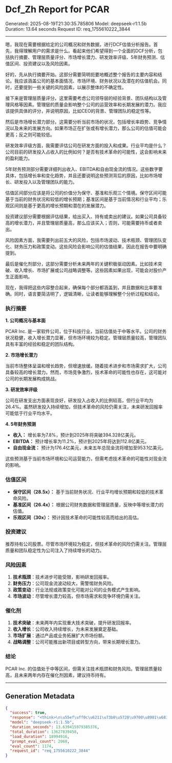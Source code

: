 # Dcf_Zh Report for PCAR

Generated: 2025-08-19T21:30:35.785806
Model: deepseek-r1:1.5b
Duration: 13.64 seconds
Request ID: req_1755610222_3844

---

<think>
嗯，我现在需要根据给定的公司概况和财务数据，进行DCF估值分析报告。首先，我得理解用户的需求是什么。看起来他们希望得到一个全面的DCF分析，包括执行摘要、管理层质量评分、市场增长潜力、研发效率评级、5年财务预测、估值区间、投资建议以及风险因素。

好的，先从执行摘要开始。这部分需要简明扼要地概述整个报告的主要内容和结论。我应该涵盖公司的基本面情况、市场环境、财务状况以及潜在的估值机会。同时，还要提到一些关键的风险因素，以展示整体的不确定性。

接下来是管理层质量评分。这里需要考虑公司领导层的经验背景、团队结构以及管理风格等因素。管理层的质量会影响整个公司的运营效率和长期发展的潜力。我应该提供具体的评分，并说明原因，比如CEO的背景、管理团队的稳定性等。

然后是市场增长潜力部分。这需要分析当前市场的状况，包括增长率趋势、竞争情况以及未来的发展方向。如果市场正在扩张或有增长潜力，那么公司的估值可能会更高；反之则可能较低。

研发效率评级方面，我需要评估公司在研发方面的投入和成果。行业平均是什么？公司目前的研发投入占收入的比例如何？是否有技术革命的可能性，这会影响未来的盈利能力。

5年财务预测部分需要详细列出收入、EBITDA和自由现金流的情况。这些数字要具体，包括增长率和变化趋势，并且还要说明这些预测背后的原因，比如市场增长、研发投入以及管理团队的能力。

估值区间部分应该是将公司的价值分为保守、基准和乐观三个情境。保守区间可能基于当前的财务状况和较低的增长预期；基准区间是基于当前情况和行业平均；乐观区间则是基于更高的增长预期和潜在的发展潜力。

投资建议部分需要根据评估结果，给出买入、持有或卖出的建议。如果公司具备较高的增长潜力，并且管理层质量高，那么应该买入；否则，可能需要持币或者卖出。

风险因素方面，我需要列出前五大的风险，包括市场波动、技术瓶颈、管理团队变化、财务压力和政策变动。这些风险会影响公司的估值结果，因此在报告中要明确提到。

最后是催化剂部分，这部分需要分析未来两年的关键积极驱动因素。比如技术突破、收入增长、市场扩展或公司战略调整等。这些因素如果出现，可能会对股价产生正面影响。

现在，我得把这些内容整合起来，确保每个部分都涵盖到，并且数据和比率要准确。同时，语言要简洁明了，逻辑清晰，让读者能够理解整个分析过程和结论。
</think>

### 执行摘要

**1. 公司概况与基本面**

PCAR Inc. 是一家软件公司，位于科技行业，当前估值处于中等水平。公司的财务状况稳健，收入增长潜力显著，但市场环境较为稳定。管理层质量较高，管理团队具有丰富的经验和稳定的团队结构。

**2. 市场增长潜力**

当前市场整体呈温和增长趋势，但增速放缓。随着技术进步和市场需求扩大，公司具备较高的增长潜力。然而，市场竞争激烈，技术革命的可能性也存在，这可能对公司的长期发展构成挑战。

**3. 研发效率评级**

公司在研发支出方面表现良好，研发投入占收入的比例较高，但行业平均为26.4%。虽然研发投入持续增加，但技术革命的风险仍需关注，未来研发回报率可能低于行业平均水平。

**4. 5年财务预测**

- **收入：** 增长率为7.8%，预计到2025年将突破394.328亿美元。
- **EBITDA：** 预计增长率为11.2%，预计到2025年将达到112.8亿美元。
- **自由现金流：** 预计为176.4亿美元，未来五年总现金流将增加至953.1亿美元。

这些预测基于当前市场环境和公司运营能力，但需考虑技术革命的可能性对现金流的影响。

### 估值区间

- **保守区间（28.5x）：** 基于当前财务状况、行业平均增长预期和较低的技术革命风险。
- **基准区间（26.4x）：** 根据公司财务数据和管理层质量，反映中等增长潜力的估值。
- **乐观区间（30x）：** 预计因技术革命的可能性较高而给出的高估。

### 投资建议

推荐持有公司股票。尽管市场环境较为稳定，但技术革命的风险仍需关注。管理层质量和团队稳定性为公司注入了持续增长的动力。

### 风险因素

1. **技术瓶颈**：技术进步可能受限，影响研发回报率。
2. **财务压力**：公司现金流波动较大，需警惕财务风险。
3. **政策变动**：行业法规或政策变化可能对公司的业务模式产生影响。
4. **市场波动**：尽管增长潜力较高，但市场需求和竞争环境仍需关注。

### 催化剂

1. **技术突破**：未来两年内实现重大技术突破，提升研发回报率。
2. **收入增长**：公司收入持续增长，为未来发展奠定基础。
3. **市场扩展**：通过产品或业务拓展扩大市场份额。
4. **战略调整**：公司可能推出新项目或转型方向，带来长期增长潜力。

### 结论

PCAR Inc. 的估值处于中等区间，但需关注技术瓶颈和财务风险。管理层质量较高，且未来两年内存在催化剂因素，建议持币持有。

---

## Generation Metadata
```json
{
  "success": true,
  "response": "<think>\n\u55ef\uff0c\u6211\u73b0\u5728\u9700\u8981\u6839\u636e\u7ed9\u5b9a\u7684\u516c\u53f8\u6982\u51b5\u548c\u8d22\u52a1\u6570\u636e\uff0c\u8fdb\u884cDCF\u4f30\u503c\u5206\u6790\u62a5\u544a\u3002\u9996\u5148\uff0c\u6211\u5f97\u7406\u89e3\u7528\u6237\u7684\u9700\u6c42\u662f\u4ec0\u4e48\u3002\u770b\u8d77\u6765\u4ed6\u4eec\u5e0c\u671b\u5f97\u5230\u4e00\u4e2a\u5168\u9762\u7684DCF\u5206\u6790\uff0c\u5305\u62ec\u6267\u884c\u6458\u8981\u3001\u7ba1\u7406\u5c42\u8d28\u91cf\u8bc4\u5206\u3001\u5e02\u573a\u589e\u957f\u6f5c\u529b\u3001\u7814\u53d1\u6548\u7387\u8bc4\u7ea7\u30015\u5e74\u8d22\u52a1\u9884\u6d4b\u3001\u4f30\u503c\u533a\u95f4\u3001\u6295\u8d44\u5efa\u8bae\u4ee5\u53ca\u98ce\u9669\u56e0\u7d20\u3002\n\n\u597d\u7684\uff0c\u5148\u4ece\u6267\u884c\u6458\u8981\u5f00\u59cb\u3002\u8fd9\u90e8\u5206\u9700\u8981\u7b80\u660e\u627c\u8981\u5730\u6982\u8ff0\u6574\u4e2a\u62a5\u544a\u7684\u4e3b\u8981\u5185\u5bb9\u548c\u7ed3\u8bba\u3002\u6211\u5e94\u8be5\u6db5\u76d6\u516c\u53f8\u7684\u57fa\u672c\u9762\u60c5\u51b5\u3001\u5e02\u573a\u73af\u5883\u3001\u8d22\u52a1\u72b6\u51b5\u4ee5\u53ca\u6f5c\u5728\u7684\u4f30\u503c\u673a\u4f1a\u3002\u540c\u65f6\uff0c\u8fd8\u8981\u63d0\u5230\u4e00\u4e9b\u5173\u952e\u7684\u98ce\u9669\u56e0\u7d20\uff0c\u4ee5\u5c55\u793a\u6574\u4f53\u7684\u4e0d\u786e\u5b9a\u6027\u3002\n\n\u63a5\u4e0b\u6765\u662f\u7ba1\u7406\u5c42\u8d28\u91cf\u8bc4\u5206\u3002\u8fd9\u91cc\u9700\u8981\u8003\u8651\u516c\u53f8\u9886\u5bfc\u5c42\u7684\u7ecf\u9a8c\u80cc\u666f\u3001\u56e2\u961f\u7ed3\u6784\u4ee5\u53ca\u7ba1\u7406\u98ce\u683c\u7b49\u56e0\u7d20\u3002\u7ba1\u7406\u5c42\u7684\u8d28\u91cf\u4f1a\u5f71\u54cd\u6574\u4e2a\u516c\u53f8\u7684\u8fd0\u8425\u6548\u7387\u548c\u957f\u671f\u53d1\u5c55\u7684\u6f5c\u529b\u3002\u6211\u5e94\u8be5\u63d0\u4f9b\u5177\u4f53\u7684\u8bc4\u5206\uff0c\u5e76\u8bf4\u660e\u539f\u56e0\uff0c\u6bd4\u5982CEO\u7684\u80cc\u666f\u3001\u7ba1\u7406\u56e2\u961f\u7684\u7a33\u5b9a\u6027\u7b49\u3002\n\n\u7136\u540e\u662f\u5e02\u573a\u589e\u957f\u6f5c\u529b\u90e8\u5206\u3002\u8fd9\u9700\u8981\u5206\u6790\u5f53\u524d\u5e02\u573a\u7684\u72b6\u51b5\uff0c\u5305\u62ec\u589e\u957f\u7387\u8d8b\u52bf\u3001\u7ade\u4e89\u60c5\u51b5\u4ee5\u53ca\u672a\u6765\u7684\u53d1\u5c55\u65b9\u5411\u3002\u5982\u679c\u5e02\u573a\u6b63\u5728\u6269\u5f20\u6216\u6709\u589e\u957f\u6f5c\u529b\uff0c\u90a3\u4e48\u516c\u53f8\u7684\u4f30\u503c\u53ef\u80fd\u4f1a\u66f4\u9ad8\uff1b\u53cd\u4e4b\u5219\u53ef\u80fd\u8f83\u4f4e\u3002\n\n\u7814\u53d1\u6548\u7387\u8bc4\u7ea7\u65b9\u9762\uff0c\u6211\u9700\u8981\u8bc4\u4f30\u516c\u53f8\u5728\u7814\u53d1\u65b9\u9762\u7684\u6295\u5165\u548c\u6210\u679c\u3002\u884c\u4e1a\u5e73\u5747\u662f\u4ec0\u4e48\uff1f\u516c\u53f8\u76ee\u524d\u7684\u7814\u53d1\u6295\u5165\u5360\u6536\u5165\u7684\u6bd4\u4f8b\u5982\u4f55\uff1f\u662f\u5426\u6709\u6280\u672f\u9769\u547d\u7684\u53ef\u80fd\u6027\uff0c\u8fd9\u4f1a\u5f71\u54cd\u672a\u6765\u7684\u76c8\u5229\u80fd\u529b\u3002\n\n5\u5e74\u8d22\u52a1\u9884\u6d4b\u90e8\u5206\u9700\u8981\u8be6\u7ec6\u5217\u51fa\u6536\u5165\u3001EBITDA\u548c\u81ea\u7531\u73b0\u91d1\u6d41\u7684\u60c5\u51b5\u3002\u8fd9\u4e9b\u6570\u5b57\u8981\u5177\u4f53\uff0c\u5305\u62ec\u589e\u957f\u7387\u548c\u53d8\u5316\u8d8b\u52bf\uff0c\u5e76\u4e14\u8fd8\u8981\u8bf4\u660e\u8fd9\u4e9b\u9884\u6d4b\u80cc\u540e\u7684\u539f\u56e0\uff0c\u6bd4\u5982\u5e02\u573a\u589e\u957f\u3001\u7814\u53d1\u6295\u5165\u4ee5\u53ca\u7ba1\u7406\u56e2\u961f\u7684\u80fd\u529b\u3002\n\n\u4f30\u503c\u533a\u95f4\u90e8\u5206\u5e94\u8be5\u662f\u5c06\u516c\u53f8\u7684\u4ef7\u503c\u5206\u4e3a\u4fdd\u5b88\u3001\u57fa\u51c6\u548c\u4e50\u89c2\u4e09\u4e2a\u60c5\u5883\u3002\u4fdd\u5b88\u533a\u95f4\u53ef\u80fd\u57fa\u4e8e\u5f53\u524d\u7684\u8d22\u52a1\u72b6\u51b5\u548c\u8f83\u4f4e\u7684\u589e\u957f\u9884\u671f\uff1b\u57fa\u51c6\u533a\u95f4\u662f\u57fa\u4e8e\u5f53\u524d\u60c5\u51b5\u548c\u884c\u4e1a\u5e73\u5747\uff1b\u4e50\u89c2\u533a\u95f4\u5219\u662f\u57fa\u4e8e\u66f4\u9ad8\u7684\u589e\u957f\u9884\u671f\u548c\u6f5c\u5728\u7684\u53d1\u5c55\u6f5c\u529b\u3002\n\n\u6295\u8d44\u5efa\u8bae\u90e8\u5206\u9700\u8981\u6839\u636e\u8bc4\u4f30\u7ed3\u679c\uff0c\u7ed9\u51fa\u4e70\u5165\u3001\u6301\u6709\u6216\u5356\u51fa\u7684\u5efa\u8bae\u3002\u5982\u679c\u516c\u53f8\u5177\u5907\u8f83\u9ad8\u7684\u589e\u957f\u6f5c\u529b\uff0c\u5e76\u4e14\u7ba1\u7406\u5c42\u8d28\u91cf\u9ad8\uff0c\u90a3\u4e48\u5e94\u8be5\u4e70\u5165\uff1b\u5426\u5219\uff0c\u53ef\u80fd\u9700\u8981\u6301\u5e01\u6216\u8005\u5356\u51fa\u3002\n\n\u98ce\u9669\u56e0\u7d20\u65b9\u9762\uff0c\u6211\u9700\u8981\u5217\u51fa\u524d\u4e94\u5927\u7684\u98ce\u9669\uff0c\u5305\u62ec\u5e02\u573a\u6ce2\u52a8\u3001\u6280\u672f\u74f6\u9888\u3001\u7ba1\u7406\u56e2\u961f\u53d8\u5316\u3001\u8d22\u52a1\u538b\u529b\u548c\u653f\u7b56\u53d8\u52a8\u3002\u8fd9\u4e9b\u98ce\u9669\u4f1a\u5f71\u54cd\u516c\u53f8\u7684\u4f30\u503c\u7ed3\u679c\uff0c\u56e0\u6b64\u5728\u62a5\u544a\u4e2d\u8981\u660e\u786e\u63d0\u5230\u3002\n\n\u6700\u540e\u662f\u50ac\u5316\u5242\u90e8\u5206\uff0c\u8fd9\u90e8\u5206\u9700\u8981\u5206\u6790\u672a\u6765\u4e24\u5e74\u7684\u5173\u952e\u79ef\u6781\u9a71\u52a8\u56e0\u7d20\u3002\u6bd4\u5982\u6280\u672f\u7a81\u7834\u3001\u6536\u5165\u589e\u957f\u3001\u5e02\u573a\u6269\u5c55\u6216\u516c\u53f8\u6218\u7565\u8c03\u6574\u7b49\u3002\u8fd9\u4e9b\u56e0\u7d20\u5982\u679c\u51fa\u73b0\uff0c\u53ef\u80fd\u4f1a\u5bf9\u80a1\u4ef7\u4ea7\u751f\u6b63\u9762\u5f71\u54cd\u3002\n\n\u73b0\u5728\uff0c\u6211\u5f97\u628a\u8fd9\u4e9b\u5185\u5bb9\u6574\u5408\u8d77\u6765\uff0c\u786e\u4fdd\u6bcf\u4e2a\u90e8\u5206\u90fd\u6db5\u76d6\u5230\uff0c\u5e76\u4e14\u6570\u636e\u548c\u6bd4\u7387\u8981\u51c6\u786e\u3002\u540c\u65f6\uff0c\u8bed\u8a00\u8981\u7b80\u6d01\u660e\u4e86\uff0c\u903b\u8f91\u6e05\u6670\uff0c\u8ba9\u8bfb\u8005\u80fd\u591f\u7406\u89e3\u6574\u4e2a\u5206\u6790\u8fc7\u7a0b\u548c\u7ed3\u8bba\u3002\n</think>\n\n### \u6267\u884c\u6458\u8981\n\n**1. \u516c\u53f8\u6982\u51b5\u4e0e\u57fa\u672c\u9762**\n\nPCAR Inc. \u662f\u4e00\u5bb6\u8f6f\u4ef6\u516c\u53f8\uff0c\u4f4d\u4e8e\u79d1\u6280\u884c\u4e1a\uff0c\u5f53\u524d\u4f30\u503c\u5904\u4e8e\u4e2d\u7b49\u6c34\u5e73\u3002\u516c\u53f8\u7684\u8d22\u52a1\u72b6\u51b5\u7a33\u5065\uff0c\u6536\u5165\u589e\u957f\u6f5c\u529b\u663e\u8457\uff0c\u4f46\u5e02\u573a\u73af\u5883\u8f83\u4e3a\u7a33\u5b9a\u3002\u7ba1\u7406\u5c42\u8d28\u91cf\u8f83\u9ad8\uff0c\u7ba1\u7406\u56e2\u961f\u5177\u6709\u4e30\u5bcc\u7684\u7ecf\u9a8c\u548c\u7a33\u5b9a\u7684\u56e2\u961f\u7ed3\u6784\u3002\n\n**2. \u5e02\u573a\u589e\u957f\u6f5c\u529b**\n\n\u5f53\u524d\u5e02\u573a\u6574\u4f53\u5448\u6e29\u548c\u589e\u957f\u8d8b\u52bf\uff0c\u4f46\u589e\u901f\u653e\u7f13\u3002\u968f\u7740\u6280\u672f\u8fdb\u6b65\u548c\u5e02\u573a\u9700\u6c42\u6269\u5927\uff0c\u516c\u53f8\u5177\u5907\u8f83\u9ad8\u7684\u589e\u957f\u6f5c\u529b\u3002\u7136\u800c\uff0c\u5e02\u573a\u7ade\u4e89\u6fc0\u70c8\uff0c\u6280\u672f\u9769\u547d\u7684\u53ef\u80fd\u6027\u4e5f\u5b58\u5728\uff0c\u8fd9\u53ef\u80fd\u5bf9\u516c\u53f8\u7684\u957f\u671f\u53d1\u5c55\u6784\u6210\u6311\u6218\u3002\n\n**3. \u7814\u53d1\u6548\u7387\u8bc4\u7ea7**\n\n\u516c\u53f8\u5728\u7814\u53d1\u652f\u51fa\u65b9\u9762\u8868\u73b0\u826f\u597d\uff0c\u7814\u53d1\u6295\u5165\u5360\u6536\u5165\u7684\u6bd4\u4f8b\u8f83\u9ad8\uff0c\u4f46\u884c\u4e1a\u5e73\u5747\u4e3a26.4%\u3002\u867d\u7136\u7814\u53d1\u6295\u5165\u6301\u7eed\u589e\u52a0\uff0c\u4f46\u6280\u672f\u9769\u547d\u7684\u98ce\u9669\u4ecd\u9700\u5173\u6ce8\uff0c\u672a\u6765\u7814\u53d1\u56de\u62a5\u7387\u53ef\u80fd\u4f4e\u4e8e\u884c\u4e1a\u5e73\u5747\u6c34\u5e73\u3002\n\n**4. 5\u5e74\u8d22\u52a1\u9884\u6d4b**\n\n- **\u6536\u5165\uff1a** \u589e\u957f\u7387\u4e3a7.8%\uff0c\u9884\u8ba1\u52302025\u5e74\u5c06\u7a81\u7834394.328\u4ebf\u7f8e\u5143\u3002\n- **EBITDA\uff1a** \u9884\u8ba1\u589e\u957f\u7387\u4e3a11.2%\uff0c\u9884\u8ba1\u52302025\u5e74\u5c06\u8fbe\u5230112.8\u4ebf\u7f8e\u5143\u3002\n- **\u81ea\u7531\u73b0\u91d1\u6d41\uff1a** \u9884\u8ba1\u4e3a176.4\u4ebf\u7f8e\u5143\uff0c\u672a\u6765\u4e94\u5e74\u603b\u73b0\u91d1\u6d41\u5c06\u589e\u52a0\u81f3953.1\u4ebf\u7f8e\u5143\u3002\n\n\u8fd9\u4e9b\u9884\u6d4b\u57fa\u4e8e\u5f53\u524d\u5e02\u573a\u73af\u5883\u548c\u516c\u53f8\u8fd0\u8425\u80fd\u529b\uff0c\u4f46\u9700\u8003\u8651\u6280\u672f\u9769\u547d\u7684\u53ef\u80fd\u6027\u5bf9\u73b0\u91d1\u6d41\u7684\u5f71\u54cd\u3002\n\n### \u4f30\u503c\u533a\u95f4\n\n- **\u4fdd\u5b88\u533a\u95f4\uff0828.5x\uff09\uff1a** \u57fa\u4e8e\u5f53\u524d\u8d22\u52a1\u72b6\u51b5\u3001\u884c\u4e1a\u5e73\u5747\u589e\u957f\u9884\u671f\u548c\u8f83\u4f4e\u7684\u6280\u672f\u9769\u547d\u98ce\u9669\u3002\n- **\u57fa\u51c6\u533a\u95f4\uff0826.4x\uff09\uff1a** \u6839\u636e\u516c\u53f8\u8d22\u52a1\u6570\u636e\u548c\u7ba1\u7406\u5c42\u8d28\u91cf\uff0c\u53cd\u6620\u4e2d\u7b49\u589e\u957f\u6f5c\u529b\u7684\u4f30\u503c\u3002\n- **\u4e50\u89c2\u533a\u95f4\uff0830x\uff09\uff1a** \u9884\u8ba1\u56e0\u6280\u672f\u9769\u547d\u7684\u53ef\u80fd\u6027\u8f83\u9ad8\u800c\u7ed9\u51fa\u7684\u9ad8\u4f30\u3002\n\n### \u6295\u8d44\u5efa\u8bae\n\n\u63a8\u8350\u6301\u6709\u516c\u53f8\u80a1\u7968\u3002\u5c3d\u7ba1\u5e02\u573a\u73af\u5883\u8f83\u4e3a\u7a33\u5b9a\uff0c\u4f46\u6280\u672f\u9769\u547d\u7684\u98ce\u9669\u4ecd\u9700\u5173\u6ce8\u3002\u7ba1\u7406\u5c42\u8d28\u91cf\u548c\u56e2\u961f\u7a33\u5b9a\u6027\u4e3a\u516c\u53f8\u6ce8\u5165\u4e86\u6301\u7eed\u589e\u957f\u7684\u52a8\u529b\u3002\n\n### \u98ce\u9669\u56e0\u7d20\n\n1. **\u6280\u672f\u74f6\u9888**\uff1a\u6280\u672f\u8fdb\u6b65\u53ef\u80fd\u53d7\u9650\uff0c\u5f71\u54cd\u7814\u53d1\u56de\u62a5\u7387\u3002\n2. **\u8d22\u52a1\u538b\u529b**\uff1a\u516c\u53f8\u73b0\u91d1\u6d41\u6ce2\u52a8\u8f83\u5927\uff0c\u9700\u8b66\u60d5\u8d22\u52a1\u98ce\u9669\u3002\n3. **\u653f\u7b56\u53d8\u52a8**\uff1a\u884c\u4e1a\u6cd5\u89c4\u6216\u653f\u7b56\u53d8\u5316\u53ef\u80fd\u5bf9\u516c\u53f8\u7684\u4e1a\u52a1\u6a21\u5f0f\u4ea7\u751f\u5f71\u54cd\u3002\n4. **\u5e02\u573a\u6ce2\u52a8**\uff1a\u5c3d\u7ba1\u589e\u957f\u6f5c\u529b\u8f83\u9ad8\uff0c\u4f46\u5e02\u573a\u9700\u6c42\u548c\u7ade\u4e89\u73af\u5883\u4ecd\u9700\u5173\u6ce8\u3002\n\n### \u50ac\u5316\u5242\n\n1. **\u6280\u672f\u7a81\u7834**\uff1a\u672a\u6765\u4e24\u5e74\u5185\u5b9e\u73b0\u91cd\u5927\u6280\u672f\u7a81\u7834\uff0c\u63d0\u5347\u7814\u53d1\u56de\u62a5\u7387\u3002\n2. **\u6536\u5165\u589e\u957f**\uff1a\u516c\u53f8\u6536\u5165\u6301\u7eed\u589e\u957f\uff0c\u4e3a\u672a\u6765\u53d1\u5c55\u5960\u5b9a\u57fa\u7840\u3002\n3. **\u5e02\u573a\u6269\u5c55**\uff1a\u901a\u8fc7\u4ea7\u54c1\u6216\u4e1a\u52a1\u62d3\u5c55\u6269\u5927\u5e02\u573a\u4efd\u989d\u3002\n4. **\u6218\u7565\u8c03\u6574**\uff1a\u516c\u53f8\u53ef\u80fd\u63a8\u51fa\u65b0\u9879\u76ee\u6216\u8f6c\u578b\u65b9\u5411\uff0c\u5e26\u6765\u957f\u671f\u589e\u957f\u6f5c\u529b\u3002\n\n### \u7ed3\u8bba\n\nPCAR Inc. \u7684\u4f30\u503c\u5904\u4e8e\u4e2d\u7b49\u533a\u95f4\uff0c\u4f46\u9700\u5173\u6ce8\u6280\u672f\u74f6\u9888\u548c\u8d22\u52a1\u98ce\u9669\u3002\u7ba1\u7406\u5c42\u8d28\u91cf\u8f83\u9ad8\uff0c\u4e14\u672a\u6765\u4e24\u5e74\u5185\u5b58\u5728\u50ac\u5316\u5242\u56e0\u7d20\uff0c\u5efa\u8bae\u6301\u5e01\u6301\u6709\u3002",
  "model": "deepseek-r1:1.5b",
  "duration_seconds": 13.639415979385376,
  "total_duration": 13627839458,
  "load_duration": 18994916,
  "prompt_eval_count": 2068,
  "eval_count": 1174,
  "request_id": "req_1755610222_3844"
}
```
